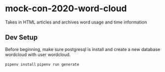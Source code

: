 # mock-con-2020-word-cloud
Takes in HTML articles and archives word usage and time information

## Dev Setup ##
Before beginning, make sure postgresql is install and create a new database wordcloud with user wordcloud.

`pipenv install`
`pipenv run generate`
